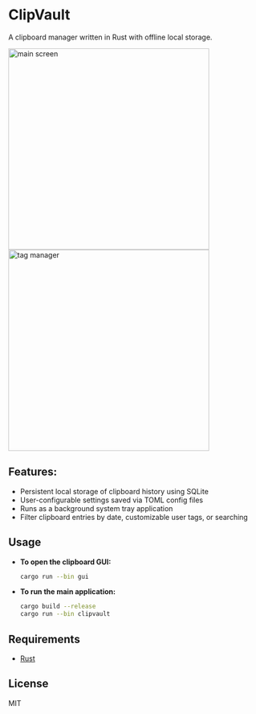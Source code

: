 # ClipVault
A clipboard manager written in Rust with offline local storage.

<img width="400" height="400" alt="main screen" src="https://github.com/user-attachments/assets/3cf3296d-c29b-4089-8cd7-588dbb31de64" />
<img width="400" height="400" alt="tag manager" src="https://github.com/user-attachments/assets/323cc495-e16d-45a7-949d-c689d0950357" />

## Features:
- Persistent local storage of clipboard history using SQLite
- User-configurable settings saved via TOML config files
- Runs as a background system tray application
- Filter clipboard entries by date, customizable user tags, or searching

## Usage

- **To open the clipboard GUI:**
    ```sh
    cargo run --bin gui
    ```

- **To run the main application:**
    ```sh
    cargo build --release
    cargo run --bin clipvault
    ```

## Requirements

- [Rust](https://www.rust-lang.org/tools/install)

## License

MIT
